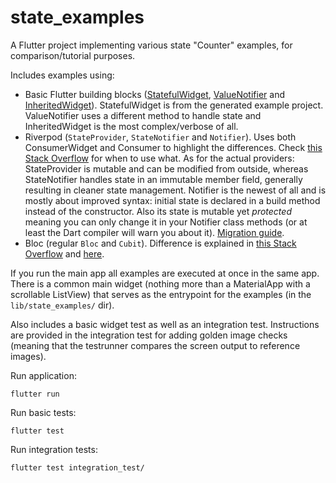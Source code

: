 # state_examples

A Flutter project implementing various state "Counter" examples, for comparison/tutorial purposes.

Includes examples using:
* Basic Flutter building blocks ([StatefulWidget](https://api.flutter.dev/flutter/widgets/StatefulWidget-class.html), [ValueNotifier](https://api.flutter.dev/flutter/foundation/ValueNotifier-class.html) and [InheritedWidget](https://api.flutter.dev/flutter/widgets/InheritedWidget-class.html)). StatefulWidget is from the generated example project. ValueNotifier uses a different method to handle state and InheritedWidget is the most complex/verbose of all.
* Riverpod (`StateProvider`, `StateNotifier` and `Notifier`). Uses both ConsumerWidget and Consumer to highlight the differences. Check [this Stack Overflow](https://stackoverflow.com/questions/76348944/when-to-use-consumerwidget-and-consumer) for when to use what. As for the actual providers: StateProvider is mutable and can be modified from outside, whereas StateNotifier handles state in an immutable member field, generally resulting in cleaner state management. Notifier is the newest of all and is mostly about improved syntax: initial state is declared in a build method instead of the constructor. Also its state is mutable yet *protected* meaning you can only change it in your Notifier class methods (or at least the Dart compiler will warn you about it). [Migration guide](https://riverpod.dev/docs/migration/from_state_notifier).
* Bloc (regular `Bloc` and `Cubit`). Difference is explained in [this Stack Overflow](https://stackoverflow.com/questions/63131067/what-is-the-difference-between-cubit-and-bloc) and [here](https://bloclibrary.dev/bloc-concepts/#cubit-vs-bloc).

If you run the main app all examples are executed at once in the same app. There is a common main widget (nothing more than a MaterialApp with a scrollable ListView) that serves as the entrypoint for the examples (in the `lib/state_examples/` dir).

Also includes a basic widget test as well as an integration test. Instructions are provided in the integration test for adding golden image checks (meaning that the testrunner compares the screen output to reference images).

Run application:
```
flutter run
```

Run basic tests:
```
flutter test
```

Run integration tests:
```
flutter test integration_test/
```
